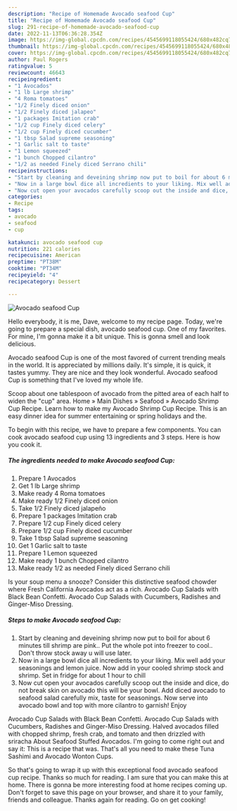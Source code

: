 ```yaml
---
description: "Recipe of Homemade Avocado seafood Cup"
title: "Recipe of Homemade Avocado seafood Cup"
slug: 291-recipe-of-homemade-avocado-seafood-cup
date: 2022-11-13T06:36:28.354Z
image: https://img-global.cpcdn.com/recipes/4545699118055424/680x482cq70/avocado-seafood-cup-recipe-main-photo.jpg
thumbnail: https://img-global.cpcdn.com/recipes/4545699118055424/680x482cq70/avocado-seafood-cup-recipe-main-photo.jpg
cover: https://img-global.cpcdn.com/recipes/4545699118055424/680x482cq70/avocado-seafood-cup-recipe-main-photo.jpg
author: Paul Rogers
ratingvalue: 5
reviewcount: 46643
recipeingredient:
- "1 Avocados"
- "1 lb Large shrimp"
- "4 Roma tomatoes"
- "1/2 Finely diced onion"
- "1/2 Finely diced jalapeo"
- "1 packages Imitation crab"
- "1/2 cup Finely diced celery"
- "1/2 cup Finely diced cucumber"
- "1 tbsp Salad supreme seasoning"
- "1 Garlic salt to taste"
- "1 Lemon squeezed"
- "1 bunch Chopped cilantro"
- "1/2 as needed Finely diced Serrano chili"
recipeinstructions:
- "Start by cleaning and deveining shrimp now put to boil for about 6 minutes till shrimp are pink.. Put the whole pot into freezer to cool.. Don&#39;t throw stock away u will use later."
- "Now in a large bowl dice all incredients to your liking. Mix well add your seasonings and lemon juice. Now add in your cooled shrimp stock and shrimp. Set in fridge for about 1 hour to chill"
- "Now cut open your avocados carefully scoop out the inside and dice, do not break skin on avocado this will be your bowl. Add diced avocado to seafood salad carefully mix, taste for seasonings. Now serve into avocado bowl and top with more cilantro to garnish! Enjoy"
categories:
- Recipe
tags:
- avocado
- seafood
- cup

katakunci: avocado seafood cup 
nutrition: 221 calories
recipecuisine: American
preptime: "PT38M"
cooktime: "PT34M"
recipeyield: "4"
recipecategory: Dessert

---
```



![Avocado seafood Cup](https://img-global.cpcdn.com/recipes/4545699118055424/680x482cq70/avocado-seafood-cup-recipe-main-photo.jpg)

Hello everybody, it is me, Dave, welcome to my recipe page. Today, we're going to prepare a special dish, avocado seafood cup. One of my favorites. For mine, I'm gonna make it a bit unique. This is gonna smell and look delicious.

Avocado seafood Cup is one of the most favored of current trending meals in the world. It is appreciated by millions daily. It's simple, it is quick, it tastes yummy. They are nice and they look wonderful. Avocado seafood Cup is something that I've loved my whole life.

Scoop about one tablespoon of avocado from the pitted area of each half to widen the &#34;cup&#34; area. Home » Main Dishes » Seafood » Avocado Shrimp Cup Recipe. Learn how to make my Avocado Shrimp Cup Recipe. This is an easy dinner idea for summer entertaining or spring holidays and the.


To begin with this recipe, we have to prepare a few components. You can cook avocado seafood cup using 13 ingredients and 3 steps. Here is how you cook it.

<!--inarticleads1-->

##### The ingredients needed to make Avocado seafood Cup:

1. Prepare 1 Avocados
1. Get 1 lb Large shrimp
1. Make ready 4 Roma tomatoes
1. Make ready 1/2 Finely diced onion
1. Take 1/2 Finely diced jalapeño
1. Prepare 1 packages Imitation crab
1. Prepare 1/2 cup Finely diced celery
1. Prepare 1/2 cup Finely diced cucumber
1. Take 1 tbsp Salad supreme seasoning
1. Get 1 Garlic salt to taste
1. Prepare 1 Lemon squeezed
1. Make ready 1 bunch Chopped cilantro
1. Make ready 1/2 as needed Finely diced Serrano chili


Is your soup menu a snooze? Consider this distinctive seafood chowder where Fresh California Avocados act as a rich. Avocado Cup Salads with Black Bean Confetti. Avocado Cup Salads with Cucumbers, Radishes and Ginger-Miso Dressing. 

<!--inarticleads2-->

##### Steps to make Avocado seafood Cup:

1. Start by cleaning and deveining shrimp now put to boil for about 6 minutes till shrimp are pink.. Put the whole pot into freezer to cool.. Don&#39;t throw stock away u will use later.
1. Now in a large bowl dice all incredients to your liking. Mix well add your seasonings and lemon juice. Now add in your cooled shrimp stock and shrimp. Set in fridge for about 1 hour to chill
1. Now cut open your avocados carefully scoop out the inside and dice, do not break skin on avocado this will be your bowl. Add diced avocado to seafood salad carefully mix, taste for seasonings. Now serve into avocado bowl and top with more cilantro to garnish! Enjoy


Avocado Cup Salads with Black Bean Confetti. Avocado Cup Salads with Cucumbers, Radishes and Ginger-Miso Dressing. Halved avocados filled with chopped shrimp, fresh crab, and tomato and then drizzled with sriracha About Seafood Stuffed Avocados. I&#39;m going to come right out and say it: This is a recipe that was. That&#39;s all you need to make these Tuna Sashimi and Avocado Wonton Cups. 

So that's going to wrap it up with this exceptional food avocado seafood cup recipe. Thanks so much for reading. I am sure that you can make this at home. There is gonna be more interesting food at home recipes coming up. Don't forget to save this page on your browser, and share it to your family, friends and colleague. Thanks again for reading. Go on get cooking!
